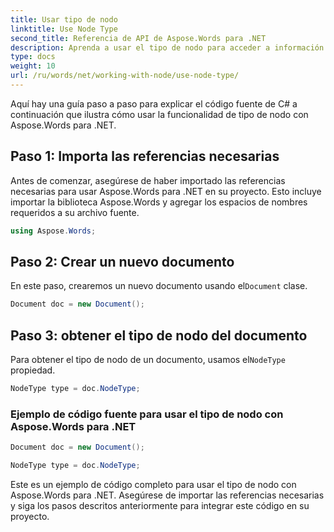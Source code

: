 ```yaml
---
title: Usar tipo de nodo
linktitle: Use Node Type
second_title: Referencia de API de Aspose.Words para .NET
description: Aprenda a usar el tipo de nodo para acceder a información específica del documento con Aspose.Words para .NET.
type: docs
weight: 10
url: /ru/words/net/working-with-node/use-node-type/
---
```


Aquí hay una guía paso a paso para explicar el código fuente de C# a continuación que ilustra cómo usar la funcionalidad de tipo de nodo con Aspose.Words para .NET.

## Paso 1: Importa las referencias necesarias
Antes de comenzar, asegúrese de haber importado las referencias necesarias para usar Aspose.Words para .NET en su proyecto. Esto incluye importar la biblioteca Aspose.Words y agregar los espacios de nombres requeridos a su archivo fuente.

```csharp
using Aspose.Words;
```

## Paso 2: Crear un nuevo documento
 En este paso, crearemos un nuevo documento usando el`Document` clase.

```csharp
Document doc = new Document();
```

## Paso 3: obtener el tipo de nodo del documento
 Para obtener el tipo de nodo de un documento, usamos el`NodeType` propiedad.

```csharp
NodeType type = doc.NodeType;
```

### Ejemplo de código fuente para usar el tipo de nodo con Aspose.Words para .NET

```csharp
Document doc = new Document();

NodeType type = doc.NodeType;
```

Este es un ejemplo de código completo para usar el tipo de nodo con Aspose.Words para .NET. Asegúrese de importar las referencias necesarias y siga los pasos descritos anteriormente para integrar este código en su proyecto.

